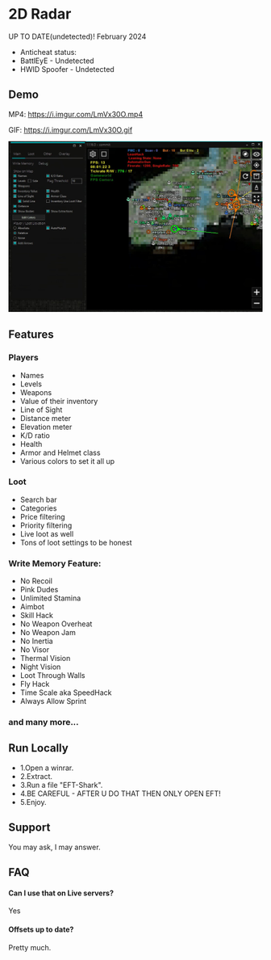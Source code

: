 
# 2D Radar
UP TO DATE(undetected)! February 2024
- Anticheat status:
- BattlEyE - Undetected
- HWID Spoofer - Undetected

## Demo

MP4:
https://i.imgur.com/LmVx30O.mp4

GIF:
https://i.imgur.com/LmVx30O.gif

![Screenshot](preview.jpg)

## Features

### Players
- Names
- Levels
- Weapons
- Value of their inventory
- Line of Sight
- Distance meter
- Elevation meter
- K/D ratio
- Health
- Armor and Helmet class
- Various colors to set it all up

### Loot
- Search bar
- Categories
- Price filtering
- Priority filtering
- Live loot as well
- Tons of loot settings to be honest

### Write Memory Feature:
- No Recoil
- Pink Dudes
- Unlimited Stamina
- Aimbot
- Skill Hack
- No Weapon Overheat
- No Weapon Jam
- No Inertia
- No Visor
- Thermal Vision
- Night Vision
- Loot Through Walls
- Fly Hack
- Time Scale aka SpeedHack
- Always Allow Sprint

###  and many more...

## Run Locally

- 1.Open a winrar.
- 2.Extract.
- 3.Run a file "EFT-Shark".
- 4.BE CAREFUL - AFTER U DO THAT THEN ONLY OPEN EFT!
- 5.Enjoy.

## Support

You may ask, I may answer.

## FAQ

#### Can I use that on Live servers?

Yes

#### Offsets up to date?

Pretty much.
